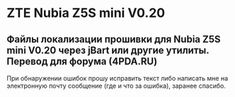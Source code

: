 ZTE Nubia Z5S mini V0.20
===================
Файлы локализации прошивки для Nubia Z5S mini V0.20 через jBart или другие утилиты. Перевод для форума (4PDA.RU)
-
При обнаружении ошибок прошу исправить текст либо написать мне на электронную почту сообщение (где и что за ошибка), заранее спасибо.
